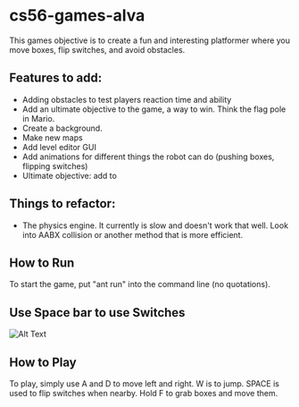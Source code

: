 # cs56-games-alva

This games objective is to create a fun and interesting platformer where you move boxes, flip switches, and avoid obstacles.

## Features to add:
* Adding obstacles to test players reaction time and ability
* Add an ultimate objective to the game, a way to win. Think the flag pole in Mario.
* Create a background.
* Make new maps
* Add level editor GUI
* Add animations for different things the robot can do (pushing boxes, flipping switches)
* Ultimate objective: add to

## Things to refactor:
* The physics engine. It currently is slow and doesn't work that well. Look into AABX collision or another method that is more efficient.

## How to Run
To start the game, put "ant run" into the command line (no quotations).

## Use Space bar to use Switches

![Alt Text](https://media4.giphy.com/avatars/100soft/WahNEDdlGjRZ.gif)

## How to Play
To play, simply use A and D to move left and right. W is to jump. SPACE is used to flip switches when nearby. Hold F to grab boxes and move them.

